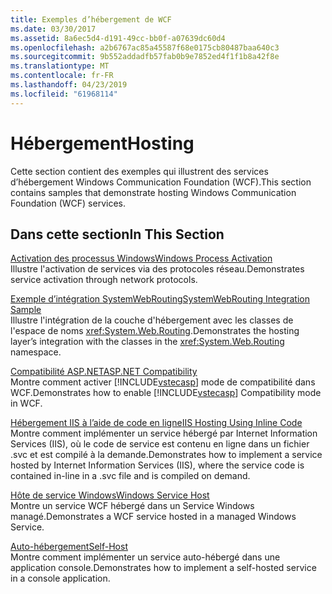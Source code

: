 ```yaml
---
title: Exemples d’hébergement de WCF
ms.date: 03/30/2017
ms.assetid: 8a6ec5d4-d191-49cc-bb0f-a07639dc60d4
ms.openlocfilehash: a2b6767ac85a45587f68e0175cb80487baa640c3
ms.sourcegitcommit: 9b552addadfb57fab0b9e7852ed4f1f1b8a42f8e
ms.translationtype: MT
ms.contentlocale: fr-FR
ms.lasthandoff: 04/23/2019
ms.locfileid: "61968114"
---
```

# <a name="hosting"></a><span data-ttu-id="6bd74-102">Hébergement</span><span class="sxs-lookup"><span data-stu-id="6bd74-102">Hosting</span></span>
<span data-ttu-id="6bd74-103">Cette section contient des exemples qui illustrent des services d’hébergement Windows Communication Foundation (WCF).</span><span class="sxs-lookup"><span data-stu-id="6bd74-103">This section contains samples that demonstrate hosting Windows Communication Foundation (WCF) services.</span></span>  
  
## <a name="in-this-section"></a><span data-ttu-id="6bd74-104">Dans cette section</span><span class="sxs-lookup"><span data-stu-id="6bd74-104">In This Section</span></span>  
 [<span data-ttu-id="6bd74-105">Activation des processus Windows</span><span class="sxs-lookup"><span data-stu-id="6bd74-105">Windows Process Activation</span></span>](../../../../docs/framework/wcf/samples/windows-process-activation.md)  
 <span data-ttu-id="6bd74-106">Illustre l'activation de services via des protocoles réseau.</span><span class="sxs-lookup"><span data-stu-id="6bd74-106">Demonstrates service activation through network protocols.</span></span>  
  
 [<span data-ttu-id="6bd74-107">Exemple d’intégration SystemWebRouting</span><span class="sxs-lookup"><span data-stu-id="6bd74-107">SystemWebRouting Integration Sample</span></span>](../../../../docs/framework/wcf/samples/systemwebrouting-integration-sample.md)  
 <span data-ttu-id="6bd74-108">Illustre l'intégration de la couche d'hébergement avec les classes de l'espace de noms <xref:System.Web.Routing>.</span><span class="sxs-lookup"><span data-stu-id="6bd74-108">Demonstrates the hosting layer’s integration with the classes in the <xref:System.Web.Routing> namespace.</span></span>  
  
 [<span data-ttu-id="6bd74-109">Compatibilité ASP.NET</span><span class="sxs-lookup"><span data-stu-id="6bd74-109">ASP.NET Compatibility</span></span>](../../../../docs/framework/wcf/samples/aspnet-compatibility.md)  
 <span data-ttu-id="6bd74-110">Montre comment activer [!INCLUDE[vstecasp](../../../../includes/vstecasp-md.md)] mode de compatibilité dans WCF.</span><span class="sxs-lookup"><span data-stu-id="6bd74-110">Demonstrates how to enable [!INCLUDE[vstecasp](../../../../includes/vstecasp-md.md)] Compatibility mode in WCF.</span></span>  
  
 [<span data-ttu-id="6bd74-111">Hébergement IIS à l’aide de code en ligne</span><span class="sxs-lookup"><span data-stu-id="6bd74-111">IIS Hosting Using Inline Code</span></span>](../../../../docs/framework/wcf/samples/iis-hosting-using-inline-code.md)  
 <span data-ttu-id="6bd74-112">Montre comment implémenter un service hébergé par Internet Information Services (IIS), où le code de service est contenu en ligne dans un fichier .svc et est compilé à la demande.</span><span class="sxs-lookup"><span data-stu-id="6bd74-112">Demonstrates how to implement a service hosted by Internet Information Services (IIS), where the service code is contained in-line in a .svc file and is compiled on demand.</span></span>  
  
 [<span data-ttu-id="6bd74-113">Hôte de service Windows</span><span class="sxs-lookup"><span data-stu-id="6bd74-113">Windows Service Host</span></span>](../../../../docs/framework/wcf/samples/windows-service-host.md)  
 <span data-ttu-id="6bd74-114">Montre un service WCF hébergé dans un Service Windows managé.</span><span class="sxs-lookup"><span data-stu-id="6bd74-114">Demonstrates a WCF service hosted in a managed Windows Service.</span></span>  
  
 [<span data-ttu-id="6bd74-115">Auto-hébergement</span><span class="sxs-lookup"><span data-stu-id="6bd74-115">Self-Host</span></span>](../../../../docs/framework/wcf/samples/self-host.md)  
 <span data-ttu-id="6bd74-116">Montre comment implémenter un service auto-hébergé dans une application console.</span><span class="sxs-lookup"><span data-stu-id="6bd74-116">Demonstrates how to implement a self-hosted service in a console application.</span></span>
